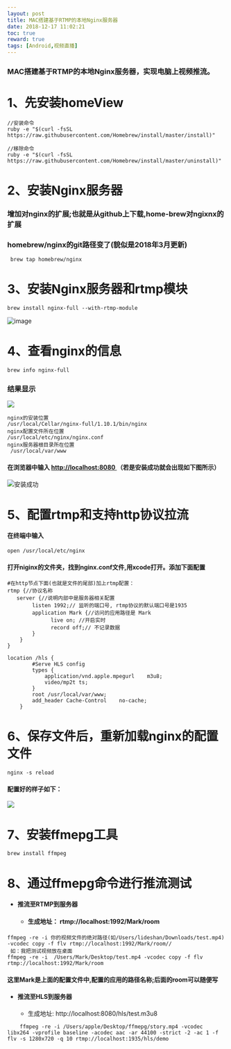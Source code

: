 ```yaml
---
layout: post
title: MAC搭建基于RTMP的本地Nginx服务器
date: 2018-12-17 11:02:21
toc: true
reward: true
tags: [Android,视频直播]
---
```

### MAC搭建基于RTMP的本地Nginx服务器，实现电脑上视频推流。
# 1、先安装homeView
<!--more-->
```
//安装命令
ruby -e "$(curl -fsSL https://raw.githubusercontent.com/Homebrew/install/master/install)"

//移除命令
ruby -e "$(curl -fsSL https://raw.githubusercontent.com/Homebrew/install/master/uninstall)"
```

# 2、安装Nginx服务器
### 增加对nginx的扩展;也就是从github上下载,home-brew对ngixnx的扩展
### homebrew/nginx的git路径变了(貌似是2018年3月更新)
```
 brew tap homebrew/nginx
```
# 3、安装Nginx服务器和rtmp模块
```
brew install nginx-full --with-rtmp-module
```
![image](https://upload-images.jianshu.io/upload_images/1027569-1480f7cb0be838e2.png?imageMogr2/auto-orient/)

# 4、查看nginx的信息
```
brew info nginx-full
```
### 结果显示
![](https://upload-images.jianshu.io/upload_images/1027569-da39e4efd3bf35f4.jpeg?imageMogr2/auto-orient/)

```
nginx的安装位置
/usr/local/Cellar/nginx-full/1.10.1/bin/nginx
nginx配置文件所在位置
/usr/local/etc/nginx/nginx.conf
nginx服务器根目录所在位置 
 /usr/local/var/www
```
#### 在浏览器中输入 [http://localhost:8080 ](http://localhost:8080 )（若是安装成功就会出现如下图所示）

![](https://upload-images.jianshu.io/upload_images/1027569-8f0712d428c40368.png?imageMogr2/auto-orient  "安装成功")

# 5、配置rtmp和支持http协议拉流
#### 在终端中输入
```
open /usr/local/etc/nginx
```
#### 打开niginx的文件夹，找到nginx.conf文件,用xcode打开。添加下面配置
```
#在http节点下面(也就是文件的尾部)加上rtmp配置：
rtmp {//协议名称
   server {//说明内部中是服务器相关配置
        listen 1992;// 监听的端口号, rtmp协议的默认端口号是1935
        application Mark {//访问的应用路径是 Mark
              live on; //开启实时
              record off;// 不记录数据
        }
    }
}

location /hls {
        #Serve HLS config
        types {
            application/vnd.apple.mpegurl    m3u8;
            video/mp2t ts;
        }
        root /usr/local/var/www;
        add_header Cache-Control    no-cache;
    }
```
#  6、保存文件后，重新加载nginx的配置文件
```
nginx -s reload
```
#### 配置好的样子如下：
![](https://upload-images.jianshu.io/upload_images/1027569-3a79f914d42877ae.png?imageMogr2/auto-orient/)

# 7、安装ffmepg工具
```
brew install ffmpeg
```
# 8、通过ffmepg命令进行推流测试
-  ####  推流至RTMP到服务器
     
    -  ####   生成地址： rtmp://localhost:1992/Mark/room
```
ffmpeg -re -i 你的视频文件的绝对路径(如/Users/lideshan/Downloads/test.mp4) -vcodec copy -f flv rtmp://localhost:1992/Mark/room//
 如：我把测试视频放在桌面
ffmpeg -re -i  /Users/Mark/Desktop/test.mp4 -vcodec copy -f flv rtmp://localhost:1992/Mark/room

```
#### 这里Mark是上面的配置文件中,配置的应用的路径名称;后面的room可以随便写

-   #### 推流至HLS到服务器
    - 生成地址: http://localhost:8080/hls/test.m3u8
    
```
    ffmpeg -re -i /Users/apple/Desktop/ffmepg/story.mp4 -vcodec libx264 -vprofile baseline -acodec aac -ar 44100 -strict -2 -ac 1 -f flv -s 1280x720 -q 10 rtmp://localhost:1935/hls/demo
```